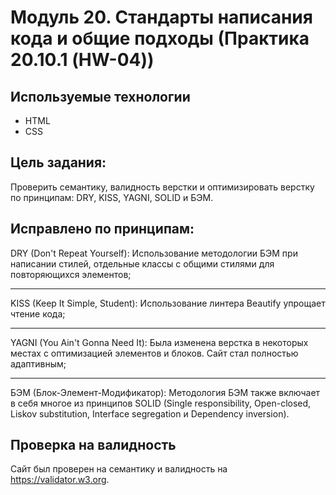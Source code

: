 # Модуль 20. Стандарты написания кода и общие подходы (Практика 20.10.1 (HW-04))

## Используемые технологии

* HTML
* CSS

## Цель задания:
Проверить семантику, валидность верстки и оптимизировать верстку по принципам: DRY, KISS, YAGNI, SOLID и БЭМ.

## Исправлено по принципам:
DRY (Don't Repeat Yourself): Использование методологии БЭМ при написании стилей, отдельные классы с общими стилями для повторяющихся элементов;

---

KISS (Keep It Simple, Student): Использование линтера Beautify упрощает чтение кода;

---

YAGNI (You Ain't Gonna Need It): Была изменена верстка в некоторых местах с оптимизацией элементов и блоков. Сайт стал полностью адаптивным;

---

БЭМ (Блок-Элемент-Модификатор): Методология БЭМ также включает в себя многое из принципов SOLID (Single responsibility, Open-closed, Liskov substitution, Interface segregation и Dependency inversion).

## Проверка на валидность

Сайт был проверен на семантику и валидность на <https://validator.w3.org>.
